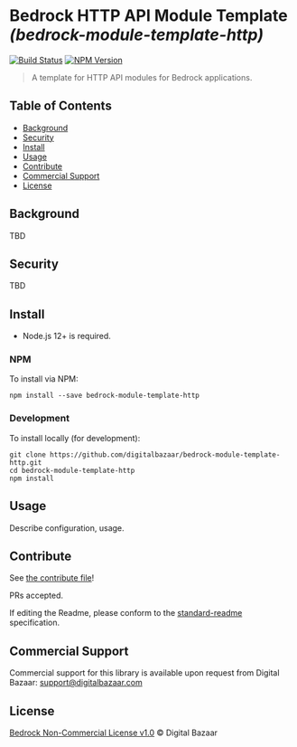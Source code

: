 # Bedrock HTTP API Module Template _(bedrock-module-template-http)_

[![Build Status](https://img.shields.io/github/workflow/status/digitalbazaar/bedrock-module-template-http/Bedrock%20Node.js%20CI)](https://github.com/digitalbazaar/bedrock-module-template-http/actions?query=workflow%3A%22Bedrock+Node.js+CI%22)
[![NPM Version](https://img.shields.io/npm/v/bedrock-module-template-http.svg)](https://npm.im/bedrock-module-template-http)

> A template for HTTP API modules for Bedrock applications.

## Table of Contents

- [Background](#background)
- [Security](#security)
- [Install](#install)
- [Usage](#usage)
- [Contribute](#contribute)
- [Commercial Support](#commercial-support)
- [License](#license)

## Background

TBD

## Security

TBD

## Install

- Node.js 12+ is required.

### NPM

To install via NPM:

```
npm install --save bedrock-module-template-http
```

### Development

To install locally (for development):

```
git clone https://github.com/digitalbazaar/bedrock-module-template-http.git
cd bedrock-module-template-http
npm install
```

## Usage

Describe configuration, usage.

## Contribute

See [the contribute file](https://github.com/digitalbazaar/bedrock/blob/master/CONTRIBUTING.md)!

PRs accepted.

If editing the Readme, please conform to the
[standard-readme](https://github.com/RichardLitt/standard-readme) specification.

## Commercial Support

Commercial support for this library is available upon request from
Digital Bazaar: support@digitalbazaar.com

## License

[Bedrock Non-Commercial License v1.0](LICENSE.md) © Digital Bazaar
